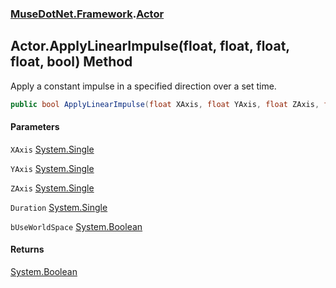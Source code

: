 ### [MuseDotNet.Framework](./MuseDotNet-Framework.md 'MuseDotNet.Framework').[Actor](./Actor.md 'MuseDotNet.Framework.Actor')
## Actor.ApplyLinearImpulse(float, float, float, float, bool) Method
Apply a constant impulse in a specified direction over a set time.  
```csharp
public bool ApplyLinearImpulse(float XAxis, float YAxis, float ZAxis, float Duration, bool bUseWorldSpace);
```
#### Parameters
<a name='MuseDotNet-Framework-Actor-ApplyLinearImpulse(float_float_float_float_bool)-XAxis'></a>
`XAxis` [System.Single](https://docs.microsoft.com/en-us/dotnet/api/System.Single 'System.Single')  
  
<a name='MuseDotNet-Framework-Actor-ApplyLinearImpulse(float_float_float_float_bool)-YAxis'></a>
`YAxis` [System.Single](https://docs.microsoft.com/en-us/dotnet/api/System.Single 'System.Single')  
  
<a name='MuseDotNet-Framework-Actor-ApplyLinearImpulse(float_float_float_float_bool)-ZAxis'></a>
`ZAxis` [System.Single](https://docs.microsoft.com/en-us/dotnet/api/System.Single 'System.Single')  
  
<a name='MuseDotNet-Framework-Actor-ApplyLinearImpulse(float_float_float_float_bool)-Duration'></a>
`Duration` [System.Single](https://docs.microsoft.com/en-us/dotnet/api/System.Single 'System.Single')  
  
<a name='MuseDotNet-Framework-Actor-ApplyLinearImpulse(float_float_float_float_bool)-bUseWorldSpace'></a>
`bUseWorldSpace` [System.Boolean](https://docs.microsoft.com/en-us/dotnet/api/System.Boolean 'System.Boolean')  
  
#### Returns
[System.Boolean](https://docs.microsoft.com/en-us/dotnet/api/System.Boolean 'System.Boolean')  

